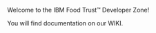 <!--
 *********************************************************************
 * Licensed Materials - Property of IBM
 * Restricted Materials of IBM
 * 5900-A1Y
 *
 * © Copyright IBM Corp. 2018 All Rights Reserved.
 *
 * US Government Users Restricted Rights - Use, duplication or
 * disclosure restricted by GSA ADP Schedule Contract with IBM Corp.
 *********************************************************************
-->
Welcome to the IBM Food Trust&trade; Developer Zone!

You will find documentation on our WIKI.
